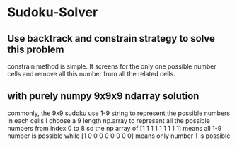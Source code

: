 # Sudoku-Solver

## Use backtrack and constrain strategy to solve this problem

constrain method is simple.
It screens for the only one possible number cells and remove all this number from all the related cells.

## with purely numpy 9x9x9 ndarray solution

commonly, the 9x9 sudoku use 1-9 string to represent the possible numbers in each cells
I choose a 9 length np.array to represent all the possible numbers from index 0 to 8
so the np array of [1 1 1 1 1 1 1 1 1] means all 1-9 number is possible
while [1 0 0 0 0 0 0 0 0] means only number 1 is possible


